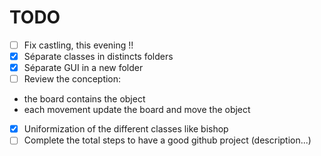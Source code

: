 # TODO

- [ ] Fix castling, this evening !!  
- [x] Séparate classes in distincts folders  
- [x] Séparate GUI in a new folder  
- [ ] Review the conception:  
- the board contains the object  
- each movement update the board and move the object  

- [x] Uniformization of the different classes like bishop  
- [ ] Complete the total steps to have a good github project (description...)  
